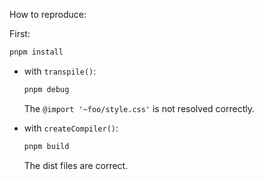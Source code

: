 How to reproduce:

First:

```bash
pnpm install
```

- with `transpile()`:

  ```bash
  pnpm debug
  ```

  The `@import '~foo/style.css'` is not resolved correctly.
  
- with `createCompiler()`:

  ```bash
  pnpm build
  ```

  The dist files are correct.
